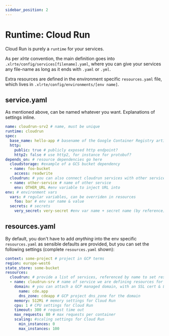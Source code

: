 ```yaml
---
sidebar_position: 2
---
```


# Runtime: Cloud Run

Cloud Run is purely a `runtime` for your services.

As per _xlrte_ convention, the main definition goes into `.xlrte/config/services[filename].yaml`, where you can give your services any file-name as long as it ends with `.yaml` or `.yml`.

Extra resources are defined in the environment specific `resources.yaml` file, which lives in `.xlrte/config/environments/[env name]`.

## service.yaml 
As mentioned above, can be named whatever you want.
Explanations of settings inline.
```yaml
name: cloudrun-srv2 # name, must be unique
runtime: cloudrun
spec:
  base_name: hello-app # basename of the Google Container Registry artifact
  http:
    public: true # publicly exposed http endpoint?
    http2: false # use http2, for instance for protobuf?
depends_on: # resource dependencies go here
  cloudstorage: #example of a GCS bucket dependency
  - name: foo-bucket
    access: readwrite
  cloudrun: # you can also connect cloudrun services with other services
  - name: other-service # name of other service
    env: OTHER_URL #env variable to inject URL into
env: # environment vars
  vars: # regular variables, can be overriden in resources
    foo: bar # env var name & value
  secrets: # secrets
    very_secret: very-secret #env var name + secret name (by reference)
```

## resources.yaml
By default, you don't have to add _anything_ into the env specific `resources.yaml` as sensible defaults are provided, but you can set the following settings (complete `resources.yaml` shown):

```yaml
context: some-project # project in GCP terms
region: europe-west6
state_store: some-bucket
resources:
  cloudrun: # provide a list of services, referenced by name to set resources for each service
  - name: cloudrun-srv # name of service we are defining resources for
    domain: # you can attach a GCP managed domain, with an SSL cert & Load balancer by adding this.
      name: cde.app 
      dns_zone: cdeapp # GCP project dns_zone for the domain
    memory: 512Mi # memory settings for Cloud Run
    cpu: 1 # CPU settings for Cloud Run
    timeout: 300 # request time out
    max_requests: 80 # max requests per container
    scaling: #scaling settings for Cloud Run
      min_instances: 0
      max_instances: 100

```